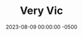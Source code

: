 ---
layout: post
title:  "Very Vic"
date:   2023-08-09 00:00:00 -0500
categories:
- Recipes
- Breakfast
permalink: /recipes/vic-oats
image: /assets/Food/Breakfast/Vic Oats/vic-cover.jpg
ing: vic-ing
facts: vic-facts
section1: 
start2: 
section2: 
start3: 
section3: 
start4: 
section4: 
start5: 
section5: 
Prep: 5
Rest: 
Cook: 
Source1: 
Source2: 
whisk: https://s.samsungfood.com/1oIhh
tags: 
- oatmeal
- quick oats
- rolled oats
- oats
- protein powder
- casein
- whey
- chia seeds
- gluten free
- cocoa powder
- chocolate
- almond extract
- honey
- jelly
- jam
- raspberry jelly
- raspberry jam
- applesauce
- unsweetened applesauce
- peanut butter
- chocolate chips
- victoria
- vic
Description: An overnight oats recipe I developed for my girlfriend, which I made a little sweeter than my standard overnight oats, but still with a good dose of fiber, protein, and healthy fats to start your morning off right
Instructions: 
- Add ingredients to a tupperware or bowl, and mix until fully combined. Optionally top with mini chocolate chips. Store in the fridge overnight<br><br>

- Some ingredient swaps include<br>
- -&nbsp;Using honey (1/2 tbsp, 10 g) instead of jelly (1 tbsp, 18 g)<br>
- -&nbsp;A mashed overripe banana (1 banana, ~110 g) instead of unsweetened applesauce (6 tbsp, 90 g).  Mash the banana first, before adding other ingredients<br>
- -&nbsp;Whey protein instead of casein (same amount by weight and volume, but it'll be less thick)<br>
- -&nbsp;Or more protein powder if you're out of chia seeds<br>
- -&nbsp;Optionally, you can also add 1/4 tsp (1.25 g) liquid monk fruit if you want it slightly sweeter
---